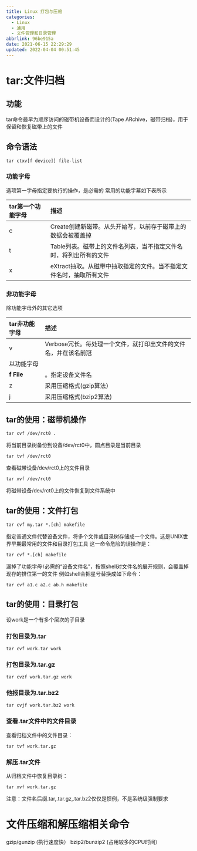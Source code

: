 ```yaml
---
title: Linux 打包与压缩
categories: 
  - Linux
  - 通用
  - 文件管理和目录管理
abbrlink: 96be915a
date: 2021-06-15 22:29:29
updated: 2022-04-04 00:51:45
---
```

# tar:文件归档
## 功能
tar命令最早为顺序访问的磁带机设备而设计的(Tape ARchive，磁带归档)，用于保留和恢复磁带上的文件
## 命令语法
```
tar ctxv[f device]] file-list
```
### 功能字母
选项第一字母指定要执行的操作，是必需的
常用的功能字幕如下表所示

|tar第一个功能字母|描述|
|:---|:---|
|c|Create创建新磁带。从头开始写，以前存于磁带上的数据会被覆盖掉|
|t|Table列表。磁带上的文件名列表，当不指定文件名时，将列出所有的文件|
|x|eXtract抽取。从磁带中抽取指定的文件。当不指定文件名时，抽取所有文件|

### 非功能字母
除功能字母外的其它选项

|tar非功能字母|描述|
|:---|:---|
|v|Verbose冗长。每处理一个文件，就打印出文件的文件名，并在该名前冠|
|以功能字母|
|**f File**|。指定设备文件名|
|z|采用压缩格式(gzip算法）|
|j|采用压缩格式(bzip2算法)|


## tar的使用：磁带机操作
```
tar cvf /dev/rct0 .
```
将当前目录树备份到设备/dev/rct0中，圆点目录是当前目录
```
tar tvf /dev/rct0
```
查看磁带设备/dev/rct0上的文件目录
```
tar xvf /dev/rct0
```
将磁带设备/dev/rct0上的文件恢复到文件系统中

## tar的使用：文件打包
```
tar cvf my.tar *.[ch] makefile
```
指定普通文件代替设备文件，将多个文件或目录树存储成一个文件。这是UNIX世界早期最常用的文件和目录打包工具
这一命令危险的误操作是：
```
tar cvf *.[ch] makefile
```
漏掉了功能字母`f`必需的“设备文件名”，按照shell对文件名的展开规则，会覆盖掉现存的排位第一的文件
例如shell会把星号替换成如下命令：
```
tar cvf a1.c a2.c ab.h makefile
```
## tar的使用：目录打包
设work是一个有多个层次的子目录
### 打包目录为.tar
```
tar cvf work.tar work
```
### 打包目录为.tar.gz
```
tar cvzf work.tar.gz work
```
### 他报目录为.tar.bz2
```
tar cvjf work.tar.bz2 work
```
### 查看.tar文件中的文件目录
查看归档文件中的文件目录：
```
tar tvf work.tar.gz   
```
### 解压.tar文件
从归档文件中恢复目录树：
```
tar xvf work.tar.gz
```
注意：文件名后缀.tar,.tar.gz,.tar.bz2仅仅是惯例，不是系统级强制要求

# 文件压缩和解压缩相关命令

gzip/gunzip    (执行速度快）
bzip2/bunzip2   (占用较多的CPU时间）
